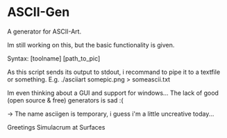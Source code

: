 # ASCII-Gen
A generator for ASCII-Art.


Im still working on this, but the basic functionality is given.

Syntax: [toolname] [path_to_pic] 

As this script sends its output to stdout, i recommand to pipe it to a textfile or something. E.g. ./asciiart somepic.png > someascii.txt

Im even thinking about a GUI and support for windows... The lack of good (open source & free) generators is sad :(

-> The name asciigen is temporary, i guess i'm a little uncreative today... 

Greetings
Simulacrum at Surfaces 
